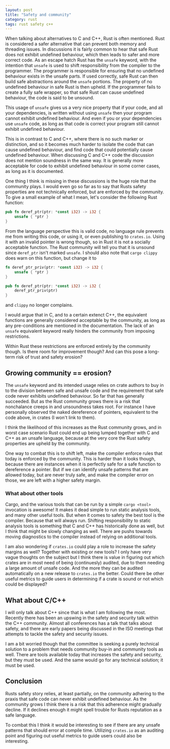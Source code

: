 ```yaml
---
layout: post
title: "Safety and community"
category: rust
tags: rust safety c++
---
```


When talking about alternatives to C and C++, Rust is often mentioned. Rust is considered a safer alternative
that can prevent both memory and threading issues. In discussions it is fairly common to hear that safe Rust
does not exhibit undefined behaviour, which then leads to safer and more correct code. As an escape hatch
Rust has the `unsafe` keyword, with the intention that `unsafe` is used to shift responsibility from the
compiler to the programmer. The programmer is responsible for ensuring that no undefined behaviour exists in the
unsafe parts. If used correctly, safe Rust can then build safe abstractions around the `unsafe` portions. The
property of no undefined behaviour in safe Rust is then upheld. If the programmer fails to create a fully safe wrapper, so that safe Rust
can cause undefined behaviour, the code is said to be unsound.

This usage of `unsafe` gives us a very nice property that if your code, and all your dependencies, is written without using `unsafe`
then your program cannot exhibit undefined behaviour. And even if you or your dependencies use `unsafe` code, as long as that code
is correct your program still cannot exhibit undefined behaviour.

This is in contrast to C and C++, where there is no such marker or distinction, and so it becomes much harder to
isolate the code that can cause undefined behaviour, and find code that could potentially cause undefined behaviour.
When discussing C and C++ code the discussion does not mention soundness in the same way. It is generally
more acceptable for code to exhibit undefined behaviour in some corner cases, as long as it is documented.

One thing I think is missing in these discussions is the huge role that the community plays. I would even go so
far as to say that Rusts safety properties are not technically enforced, but are enforced by the community.
To give a small example of what I mean, let's consider the following Rust function:

```rust
pub fn deref_ptr(ptr: *const i32) -> i32 {
    unsafe { *ptr }
}
```

From the language perspective this is valid code, no language rule prevents me from writing this
code, or using it, or even publishing to `crates.io`. Using it with an invalid pointer is wrong though, so in Rust it is not a
socially acceptable function. The Rust community will tell you that it is unsound since `deref_ptr`
isn't marked `unsafe`. I should also note that `cargo clippy` does warn on this function, but change it to

```rust
fn deref_ptr_priv(ptr: *const i32) -> i32 {
    unsafe { *ptr }
}

pub fn deref_ptr(ptr: *const i32) -> i32 {
    deref_ptr_priv(ptr)
}
```

and `clippy` no longer complains.

I would argue that in C, and to a certain extenct C++, the equivalent functions are generally considered acceptable
by the community, as long as any pre-conditions are mentioned in the documentation. The lack of an `unsafe` equivalent keyword
really hinders the community from imposing restrictions.

Within Rust these restrictions are enforced entirely by the community though. Is there room for improvement though?
And can this pose a long-term risk of trust and safety erosion?

## Growing community == erosion?

The `unsafe` keyword and its intended usage relies on crate authors to buy
in to the division between safe and unsafe code and the requirement that safe code never exhibits undefined behaviour.
So far that has generally succeeded.
But as the Rust community grows there is a risk that nonchalance creeps in and unsoundness takes root.
For instance I have personally observed the naked dereference of pointers, equivalent to the code above, in crates
(I won't link to them).

I think the likelihood of this increases as the Rust community grows, and in worst case scenario
Rust could end up being lumped together with C and C++ as an unsafe language, because at the very
core the Rust safety properties are upheld by the community.

One way to combat this is to shift left, make the compiler enforce rules that today is enforced by the community.
This is harder than it looks though, because there are instances when it is perfectly safe for a safe function to
dereference a pointer. But if we can identify unsafe patterns that are allowed today, but are never truly safe, and make the
compiler error on those, we are left with a higher safety margin.

### What about other tools

Cargo, and the various tools that can be run by a simple `cargo <tool>` invocation is awesome! It makes it dead simple to
run static analysis tools, and many other useful tools. But when it comes to safety the best
tool is the compiler. Because that will always run. Shifting responsibility to static analysis tools is something that
C and C++ has historically done as well, but I think that might be slowly changing as well. There are pushs towards
moving diagnostics to the compiler instead of relying on additional tools.

I am also wondering if `crates.io` could play a role to increase the safety margins as well? Together with existing or new tools?
I only have very vague thoughts on the subject but I think there is value in figuring out which crates are in most need
of being (continuesly) audited, due to them needing a large amount of unsafe code. And the more they can be audited automatically
on a new release to `crates.io` the better. Could there be other useful metrics to guide users in determining if a crate is sound
or not which could be displayed?

## What about C/C++

I will only talk about C++ since that is what I am following the most. Recently there has been an upswing in the safety and security
talk within the C++ community. Almost all conferences has a talk that talks about safety, and there are early papers being discussed
in the ISO meetings that attempts to tackle the safety and security issues.

I am a bit worried though that the committee is seeking a purely technical solution to a problem that needs community buy-in and
community tools as well. There are tools available today that increases the safety and security, but they must be used. And the same
would go for any technical solution; it must be used.

## Conclusion

Rusts safety story relies, at least partially, on the community adhering to the praxis that safe code can never exhibit undefined behaviour.
As the community grows I think there is a risk that this adherence might gradually decline. If it declines enough it might spell trouble
for Rusts reputation as a safe language.

To combat this I think it would be interesting to see if there are any unsafe patterns that should error at compile time. Utilizing `crates.io`
as an auditing point and figuring out useful metrics to guide users could also be interesting.